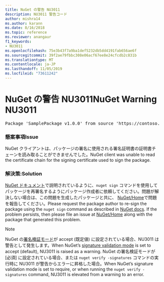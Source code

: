 ```yaml
---
title: NuGet の警告 NU3011
description: NU3011 警告コード
author: mishra14
ms.author: karann
ms.date: 8/16/2018
ms.topic: reference
ms.reviewer: anangaur
f1_keywords:
- NU3011
ms.openlocfilehash: 75e3b43f7a9ba1def5232db5dd4191fab656ae6f
ms.sourcegitcommit: 39f2ae79fbbc308e06acf67ee8e24cfcdb2c831b
ms.translationtype: MT
ms.contentlocale: ja-JP
ms.lasthandoff: 11/05/2019
ms.locfileid: "73611242"
---
```

# <a name="nuget-warning-nu3011"></a><span data-ttu-id="60302-103">NuGet の警告 NU3011</span><span class="sxs-lookup"><span data-stu-id="60302-103">NuGet Warning NU3011</span></span>

<pre>Package 'SamplePackage v1.0.0' from source 'https://contoso.com/index.json': The primary signature is invalid.</pre>

### <a name="issue"></a><span data-ttu-id="60302-104">懸案事項</span><span class="sxs-lookup"><span data-stu-id="60302-104">Issue</span></span>

<span data-ttu-id="60302-105">NuGet クライアントは、パッケージの署名に使用される署名証明書の証明書チェーンを読み取ることができませんでした。</span><span class="sxs-lookup"><span data-stu-id="60302-105">NuGet client was unable to read the certificate chain for the signing certificate used to sign the package.</span></span>


### <a name="solution"></a><span data-ttu-id="60302-106">解決策:</span><span class="sxs-lookup"><span data-stu-id="60302-106">Solution</span></span>

<span data-ttu-id="60302-107">[NuGet ドキュメント](https://docs.microsoft.com/nuget/create-packages/sign-a-package)で説明されているように、`nuget sign` コマンドを使用してパッケージを再署名するようにパッケージ作成者に依頼してください。問題が解決しない場合は、この問題を生成したパッケージと共に、 [NuGet/Home](https://github.com/NuGet/Home/issues)で問題を報告してください。</span><span class="sxs-lookup"><span data-stu-id="60302-107">Please request the package author to re-sign the package using the `nuget sign` command as described in [NuGet docs](https://docs.microsoft.com/nuget/create-packages/sign-a-package). If the problem persists, then please file an issue at [NuGet/Home](https://github.com/NuGet/Home/issues) along with the package that generated this problem.</span></span>


> [!Note]
> <span data-ttu-id="60302-108">NuGet の[署名検証モード](https://docs.microsoft.com/nuget/consume-packages/installing-signed-packages#configure-package-signature-requirements)が accept (既定値) に設定されている場合、NU3011 は警告として発生します。</span><span class="sxs-lookup"><span data-stu-id="60302-108">When NuGet’s [signature validation mode](https://docs.microsoft.com/nuget/consume-packages/installing-signed-packages#configure-package-signature-requirements) is set to accept (default), NU3011 is raised as a warning.</span></span> <span data-ttu-id="60302-109">NuGet の署名検証モードが [必須] に設定されている場合、または `nuget verify -signatures` コマンドの実行時に NU3011 が警告からエラーに昇格した場合。</span><span class="sxs-lookup"><span data-stu-id="60302-109">When NuGet’s signature validation mode is set to require, or when running the `nuget verify -signatures` command, NU3011 is elevated from a warning to an error.</span></span> 
